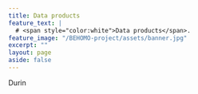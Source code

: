 ```yaml
---
title: Data products
feature_text: |
  # <span style="color:white">Data products</span>.
feature_image: "/BEHOMO-project/assets/banner.jpg"
excerpt: ""
layout: page
aside: false
---
```


<!-- {% include figure.html image="/assets/hi_class.gif" width="250px" link="http://www.hiclass-code.net/" %} -->

Durin